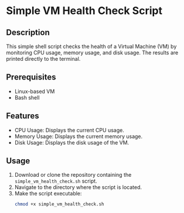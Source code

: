 # Simple VM Health Check Script

## Description
This simple shell script checks the health of a Virtual Machine (VM) by monitoring CPU usage, memory usage, and disk usage. The results are printed directly to the terminal.

## Prerequisites
- Linux-based VM
- Bash shell

## Features
- CPU Usage: Displays the current CPU usage.
- Memory Usage: Displays the current memory usage.
- Disk Usage: Displays the disk usage of the VM.

## Usage
1. Download or clone the repository containing the `simple_vm_health_check.sh` script.
2. Navigate to the directory where the script is located.
3. Make the script executable:
   ```bash
   chmod +x simple_vm_health_check.sh

